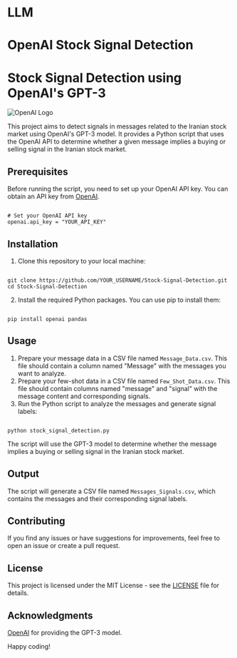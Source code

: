 # LLM
# OpenAI Stock Signal Detection
<!DOCTYPE html>
<html>
<head>
    <title>Stock Signal Detection using OpenAI's GPT-3</title>
</head>
<body>

<h1>Stock Signal Detection using OpenAI's GPT-3</h1>

<img src="https://cdn.openai.com/assets/logos/colored/openai-logo-brown.png" alt="OpenAI Logo">

<p>This project aims to detect signals in messages related to the Iranian stock market using OpenAI's GPT-3 model. It provides a Python script that uses the OpenAI API to determine whether a given message implies a buying or selling signal in the Iranian stock market.</p>

<h2>Prerequisites</h2>

<p>Before running the script, you need to set up your OpenAI API key. You can obtain an API key from <a href="https://beta.openai.com/">OpenAI</a>.</p>

<pre><code>
# Set your OpenAI API key
openai.api_key = "YOUR_API_KEY"
</code></pre>

<h2>Installation</h2>

<ol>
    <li>Clone this repository to your local machine:</li>
</ol>

<pre><code>
git clone https://github.com/YOUR_USERNAME/Stock-Signal-Detection.git
cd Stock-Signal-Detection
</code></pre>

<ol start="2">
    <li>Install the required Python packages. You can use pip to install them:</li>
</ol>

<pre><code>
pip install openai pandas
</code></pre>

<h2>Usage</h2>

<ol>
    <li>Prepare your message data in a CSV file named <code>Message_Data.csv</code>. This file should contain a column named "Message" with the messages you want to analyze.</li>
    <li>Prepare your few-shot data in a CSV file named <code>Few_Shot_Data.csv</code>. This file should contain columns named "message" and "signal" with the message content and corresponding signals.</li>
    <li>Run the Python script to analyze the messages and generate signal labels:</li>
</ol>

<pre><code>
python stock_signal_detection.py
</code></pre>

<p>The script will use the GPT-3 model to determine whether the message implies a buying or selling signal in the Iranian stock market.</p>

<h2>Output</h2>

<p>The script will generate a CSV file named <code>Messages_Signals.csv</code>, which contains the messages and their corresponding signal labels.</p>

<h2>Contributing</h2>

<p>If you find any issues or have suggestions for improvements, feel free to open an issue or create a pull request.</p>

<h2>License</h2>

<p>This project is licensed under the MIT License - see the <a href="LICENSE">LICENSE</a> file for details.</p>

<h2>Acknowledgments</h2>

<p><a href="https://openai.com/">OpenAI</a> for providing the GPT-3 model.</p>

<p>Happy coding!</p>

</body>
</html>
